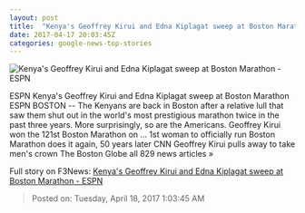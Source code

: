 ```yaml
---
layout: post
title:  "Kenya's Geoffrey Kirui and Edna Kiplagat sweep at Boston Marathon - ESPN"
date: 2017-04-17 20:03:45Z
categories: google-news-top-stories
---
```


![Kenya's Geoffrey Kirui and Edna Kiplagat sweep at Boston Marathon - ESPN](http://a1.espncdn.com/combiner/i?img=%2Fphoto%2F2017%2F0417%2Fr200578_1296x729_16%2D9.jpg)

ESPN Kenya's Geoffrey Kirui and Edna Kiplagat sweep at Boston Marathon ESPN BOSTON -- The Kenyans are back in Boston after a relative lull that saw them shut out in the world's most prestigious marathon twice in the past three years. More surprisingly, so are the Americans. Geoffrey Kirui won the 121st Boston Marathon on ... 1st woman to officially run Boston Marathon does it again, 50 years later CNN Geoffrey Kirui pulls away to take men's crown The Boston Globe all 829 news articles »


Full story on F3News: [Kenya's Geoffrey Kirui and Edna Kiplagat sweep at Boston Marathon - ESPN](http://www.f3nws.com/n/Urmcc)

> Posted on: Tuesday, April 18, 2017 1:03:45 AM
